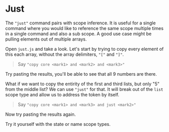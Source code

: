 # Just

The `"just"` command pairs with scope inference. It is useful for a single command where you would like to reference the same scope multiple times in a single command and also a sub scope. A good use case might be pulling elements out of multiple arrays.

Open `just.js` and take a look. Let's start by trying to copy every element of this each array, without the array delimiters, `"["` and `"]"`.

> Say `"copy core <mark1> and <mark2> and <mark3>"`

Try pasting the results, you'll be able to see that all 9 numbers are there.

What if we want to copy the entirity of the first and third lists, but only "5" from the middle list? We can use `"just"` for that. It will break out of the `list` scope type and allow us to address the token by itself.

> Say `"copy core <mark1> and <mark3> and just <mark2>"`

Now try pasting the results again.

Try it yourself with the state or name scope types.
